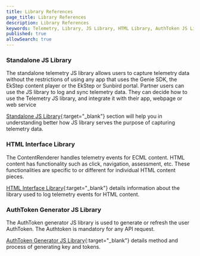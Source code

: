 ```yaml
---
title: Library References
page_title: Library References
description: Library References
keywords: Telemetry, Library, JS Library, HTML Library, AuthToken JS Library
published: true
allowSearch: true
---
```


### Standalone JS Library

The standalone telemetry JS library allows users to capture telemetry data without the restrictions of using any app that uses the Genie SDK, the EkStep content player or the EkStep or Sunbird portal. Partner users can use the JS library to log and sync telemetry data. They can decide how to use the Telemetry JS library, and integrate it with their app, webpage or web service

[Standalone JS Library](developer-docs/telemetry/jslibrary){:target="_blank"} section will help you in understanding better how JS library serves the purpose of capturing telemetry data.

### HTML Interface Library

The ContentRenderer handles telemetry events for ECML content. HTML content has functionality such as click, navigation, assessment, etc. These functionalities are specific to or different for individual HTML content pieces. 

[HTML Interface Library](developer-docs/telemetry/htmlinterfacelibrary){:target="_blank"} details information about the library used to log telemetry events for HTML content.

### AuthToken Generator JS Library

The AuthToken generator JS library is used to generate or refresh the user AuthToken. The Authtoken is mandatory for any API request. 

[AuthToken Generator JS Library](developer-docs/telemetry/authtokengenerator_jslibrary){:target="_blank"} details method and process of generating key and tokens.
 
